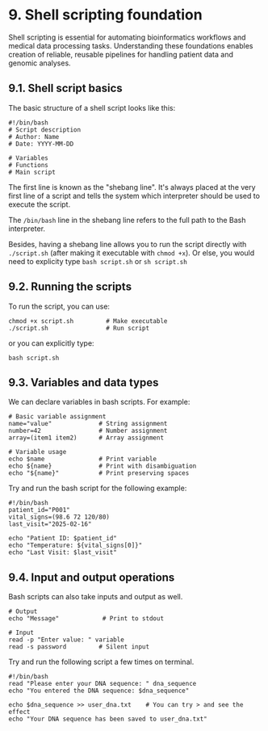# 9. Shell scripting foundation

Shell scripting is essential for automating bioinformatics workflows and medical data processing tasks. Understanding these foundations enables creation of reliable, reusable pipelines for handling patient data and genomic analyses.

## 9.1. Shell script basics

The basic structure of a shell script looks like this:

```
#!/bin/bash                  
# Script description
# Author: Name
# Date: YYYY-MM-DD

# Variables
# Functions
# Main script
```

The first line is known as the "shebang line". It's always placed at the very first line of a script and tells the system which interpreter should be used to execute the script.

The `/bin/bash` line in the shebang line refers to the full path to the Bash interpreter.

Besides, having a shebang line allows you to run the script directly with `./script.sh` (after making it executable with `chmod +x`). Or else, you would need to explicity type `bash script.sh` or `sh script.sh`

## 9.2. Running the scripts

To run the script, you can use:

```
chmod +x script.sh         # Make executable
./script.sh                # Run script
```

or you can explicitly type:

```
bash script.sh
```

## 9.3. Variables and data types

We can declare variables in bash scripts. For example:

```
# Basic variable assignment
name="value"             # String assignment
number=42                # Number assignment
array=(item1 item2)      # Array assignment

# Variable usage
echo $name               # Print variable
echo ${name}             # Print with disambiguation
echo "${name}"           # Print preserving spaces
```

Try and run the bash script for the following example:

```
#!/bin/bash
patient_id="P001"
vital_signs=(98.6 72 120/80)
last_visit="2025-02-16"

echo "Patient ID: $patient_id"
echo "Temperature: ${vital_signs[0]}"
echo "Last Visit: $last_visit"
```

## 9.4. Input and output operations

Bash scripts can also take inputs and output as well. 

```
# Output
echo "Message"            # Print to stdout

# Input
read -p "Enter value: " variable
read -s password         # Silent input
```

Try and run the following script a few times on terminal. 

```
#!/bin/bash
read "Please enter your DNA sequence: " dna_sequence
echo "You entered the DNA sequence: $dna_sequence"

echo $dna_sequence >> user_dna.txt    # You can try > and see the effect
echo "Your DNA sequence has been saved to user_dna.txt"
```


